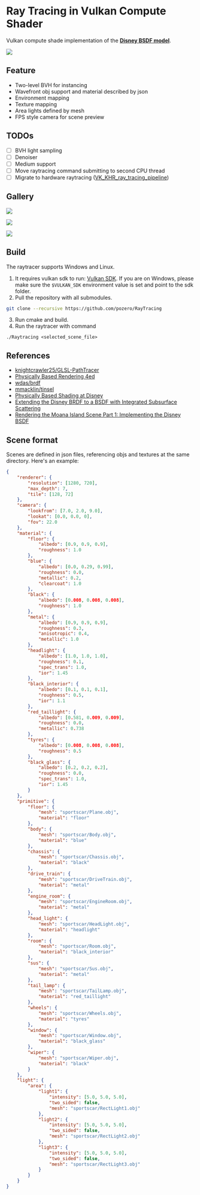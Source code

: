 # Ray Tracing in Vulkan Compute Shader

Vulkan compute shade implementation of the **[Disney BSDF model](https://blog.selfshadow.com/publications/s2015-shading-course/burley/s2015_pbs_disney_bsdf_notes.pdf)**. 

![](outputs/cover.png)

## Feature

- Two-level BVH for instancing
- Wavefront obj support and material described by json
- Environment mapping
- Texture mapping
- Area lights defined by mesh
- FPS style camera for scene preview

## TODOs

- [ ] BVH light sampling
- [ ] Denoiser
- [ ] Medium support
- [ ] Move raytracing command submitting to second CPU thread
- [ ] Migrate to hardware raytracing ([VK_KHR_ray_tracing_pipeline](https://registry.khronos.org/vulkan/specs/1.3-extensions/man/html/VK_KHR_ray_tracing_pipeline.html))

## Gallery

![](outputs/hyperion_rect_light.png)

![](outputs/mustang_red.png)

![](outputs/staircase.png)

## Build

The raytracer supports Windows and Linux. 

1. It requires vulkan sdk to run: [Vulkan SDK](https://vulkan.lunarg.com/sdk/home). If you are on Windows, please make sure the `$VULKAN_SDK` environment value is set and point to the sdk folder.
2. Pull the repository with all submodules.

```bash
git clone --recursive https://github.com/pozero/RayTracing
```

3. Run cmake and build.
4. Run the raytracer with command

```
./Raytracing <selected_scene_file>
```

## References

- [knightcrawler25/GLSL-PathTracer](https://github.com/knightcrawler25/GLSL-PathTracer)
- [Physically Based Rendering 4ed](https://pbr-book.org/4ed/contents)
- [wdas/brdf](https://github.com/wdas/brdf)
- [mmacklin/tinsel](https://github.com/mmacklin/tinsel)
- [Physically Based Shading at Disney](https://blog.selfshadow.com/publications/s2012-shading-course/burley/s2012_pbs_disney_brdf_notes_v3.pdf)
- [Extending the Disney BRDF to a BSDF with Integrated Subsurface Scattering](https://blog.selfshadow.com/publications/s2015-shading-course/burley/s2015_pbs_disney_bsdf_notes.pdf)
- [Rendering the Moana Island Scene Part 1: Implementing the Disney BSDF](https://schuttejoe.github.io/post/disneybsdf/)

## Scene format

Scenes are defined in json files, referencing objs and textures at the same directory. Here's an example:

```json
{
    "renderer": {
        "resolution": [1280, 720],
        "max_depth": 7,
        "tile": [128, 72]
    },
    "camera": {
        "lookfrom": [7.0, 2.0, 9.0],
        "lookat": [0.0, 0.0, 0],
        "fov": 22.0
    },
    "material": {
        "floor": {
            "albedo": [0.9, 0.9, 0.9],
            "roughness": 1.0
        },
        "blue": {
            "albedo": [0.0, 0.29, 0.99],
            "roughness": 0.0,
            "metallic": 0.2,
            "clearcoat": 1.0
        },
        "black": {
            "albedo": [0.008, 0.008, 0.008],
            "roughness": 1.0
        },
        "metal": {
            "albedo": [0.9, 0.9, 0.9],
            "roughness": 0.3,
            "anisotropic": 0.4,
            "metallic": 1.0
        },
        "headlight": {
            "albedo": [1.0, 1.0, 1.0],
            "roughness": 0.1,
            "spec_trans": 1.0,
            "ior": 1.45
        },
        "black_interior": {
            "albedo": [0.1, 0.1, 0.1],
            "roughness": 0.5,
            "ior": 1.1
        },
        "red_taillight": {
            "albedo": [0.581, 0.009, 0.009],
            "roughness": 0.0,
            "metallic": 0.738
        },
        "tyres": {
            "albedo": [0.008, 0.008, 0.008],
            "roughness": 0.5
        },
        "black_glass": {
            "albedo": [0.2, 0.2, 0.2],
            "roughness": 0.0,
            "spec_trans": 1.0,
            "ior": 1.45
        }
    },
    "primitive": {
        "floor": {
            "mesh": "sportscar/Plane.obj",
            "material": "floor"
        },
        "body": {
            "mesh": "sportscar/Body.obj",
            "material": "blue"
        },
        "chassis": {
            "mesh": "sportscar/Chassis.obj",
            "material": "black"
        },
        "drive_train": {
            "mesh": "sportscar/DriveTrain.obj",
            "material": "metal"
        },
        "engine_room": {
            "mesh": "sportscar/EngineRoom.obj",
            "material": "metal"
        },
        "head_light": {
            "mesh": "sportscar/HeadLight.obj",
            "material": "headlight"
        },
        "room": {
            "mesh": "sportscar/Room.obj",
            "material": "black_interior"
        },
        "sus": {
            "mesh": "sportscar/Sus.obj",
            "material": "metal"
        },
        "tail_lamp": {
            "mesh": "sportscar/TailLamp.obj",
            "material": "red_taillight"
        },
        "wheels": {
            "mesh": "sportscar/Wheels.obj",
            "material": "tyres"
        },
        "window": {
            "mesh": "sportscar/Window.obj",
            "material": "black_glass"
        },
        "wiper": {
            "mesh": "sportscar/Wiper.obj",
            "material": "black"
        }
    },
    "light": {
        "area": {
            "light1": {
                "intensity": [5.0, 5.0, 5.0],
                "two_sided": false,
                "mesh": "sportscar/RectLight1.obj"
            },
            "light2": {
                "intensity": [5.0, 5.0, 5.0],
                "two_sided": false,
                "mesh": "sportscar/RectLight2.obj"
            },
            "light3": {
                "intensity": [5.0, 5.0, 5.0],
                "two_sided": false,
                "mesh": "sportscar/RectLight3.obj"
            }
        }
    }
}
```
